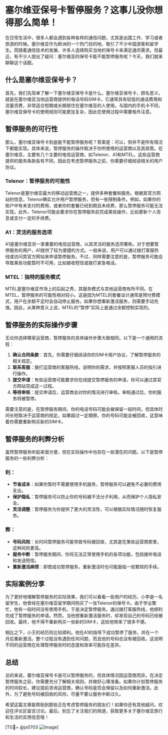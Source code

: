 # 塞尔维亚保号卡暂停服务？这事儿没你想得那么简单！

在日常生活中，很多人都会遇到各种各样的通信问题，尤其是出国工作、学习或者旅游的时候。塞尔维亚作为欧洲的一个热门目的地，吸引了不少中国游客和留学生。而随着通信技术的发展，许多人选择购买当地的保号卡来满足通讯需求。但最近，有不少人提出了疑问：塞尔维亚的保号卡能不能暂停服务呢？今天，我们就来聊聊这个话题。

## 什么是塞尔维亚保号卡？

首先，我们先简单了解一下塞尔维亚保号卡是什么。塞尔维亚保号卡，顾名思义，就是在塞尔维亚当地运营商提供的电话号码SIM卡。它通常具有较低的通话费用和流量资费，非常适合短期或长期居住在塞尔维亚的人使用。与国内的手机卡不同，塞尔维亚保号卡的使用规则可能更加复杂，因此在使用过程中需要格外注意。

## 暂停服务的可行性

那么，塞尔维亚保号卡到底能不能暂停服务呢？答案是：可以，但并不是所有情况下都能实现。具体来说，暂停服务的操作取决于你所使用的运营商以及其政策。在塞尔维亚，主要有几个主要的电信运营商，如Telenor、A1和MTEL。这些运营商提供的服务条款各有不同，因此在考虑暂停服务之前，你需要仔细阅读相关的用户协议。

### Telenor：暂停服务的可能性

Telenor是塞尔维亚最大的移动运营商之一，提供多种套餐和服务。根据其官方网站的信息，Telenor确实允许用户暂停服务，但有一些限制条件。例如，如果你的账户中有未支付的费用，或者你的套餐已经到期且未续费，那么暂停服务可能无法实现。此外，Telenor可能会要求你在暂停服务前完成某些操作，比如更新个人信息或支付一定的手续费。

### A1：灵活的服务选项

A1是塞尔维亚另一家重要的电信运营商，以其灵活的服务选项著称。对于想要暂停服务的用户，A1提供了较为便捷的方式。一般来说，用户可以通过拨打客服热线或访问其官方网站来申请暂停服务。不过，同样需要注意的是，暂停服务可能会导致某些功能暂时不可用，比如接收短信或拨打紧急电话。

### MTEL：独特的服务模式

MTEL是塞尔维亚市场上的后起之秀，其服务模式与其他运营商有所不同。在MTEL，暂停服务的可能性相对较小。这是因为MTEL的套餐设计通常是预付费模式，用户在余额不足时会自动停止服务。如果你想重新激活服务，则需要手动充值。因此，从某种意义上说，MTEL的“暂停”实际上是通过余额控制实现的。

## 暂停服务的实际操作步骤

无论你选择哪家运营商，暂停服务的具体操作步骤大致相同。以下是一个通用的流程：

1. **确认合同条款**：首先，你需要仔细阅读你的SIM卡用户协议，了解暂停服务的相关规定。
2. **联系客服**：拨打运营商的客服热线，说明你的需求，并按照客服人员的指引进行操作。
3. **提交申请**：有些运营商可能要求你在线提交暂停服务的申请，你可以通过其官方网站完成这一过程。
4. **等待审核**：提交申请后，运营商会对你的情况进行审核。审核通过后，你的服务将被暂停。

需要注意的是，在暂停服务期间，你的电话号码可能会被保留一段时间，但具体时间长短取决于运营商的规定。如果超过一定期限，你的号码可能会被回收，这意味着你需要重新购买新的SIM卡。

## 暂停服务的利弊分析

虽然暂停服务听起来很方便，但在实际操作中也存在一些潜在的问题。以下是暂停服务的一些利弊分析：

### 利：

- **节省成本**：如果你暂时不需要使用手机服务，暂停服务可以避免不必要的费用支出。
- **保护隐私**：暂停服务可以防止你的号码被不法分子利用，从而保护个人隐私安全。
- **灵活调整**：暂停服务为你提供了更大的灵活性，可以根据实际情况随时恢复服务。

### 弊：

- **号码风险**：长时间暂停服务可能导致号码被回收，尤其是在某些运营商那里，这种风险更高。
- **服务中断**：暂停服务期间，你将无法正常使用手机的各项功能，包括接听电话和发送短信。
- **重新激活麻烦**：即使成功暂停服务，重新激活时也可能面临一些繁琐的手续。

## 实际案例分享

为了更好地理解暂停服务的实际效果，我们可以看看一些用户的经历。小李是一名留学生，他曾经在塞尔维亚留学期间购买了一张Telenor的保号卡。由于学业繁忙，他有一段时间没有使用手机，于是决定暂停服务。通过拨打客服热线，他顺利完成了暂停服务的申请。然而，当他想重新激活服务时，却发现自己的号码已经被回收。最终，他不得不重新购买一张新的SIM卡，这给他带来了很多不便。

相比之下，小王的经历则比较顺利。他在A1的指导下成功暂停了服务，并在一个月后重新激活。整个过程没有遇到任何问题，而且他的号码也没有被回收。这说明不同的运营商在处理暂停服务时的态度和效率可能存在差异。

## 总结

总的来说，塞尔维亚保号卡是可以暂停服务的，但具体情况因运营商而异。在决定暂停服务之前，你需要充分了解相关规则，并做好心理准备。如果你计划暂停服务的时间较长，建议提前咨询运营商，确认号码是否会保留以及如何重新激活。此外，为了避免号码被回收的风险，尽量不要让服务中断过久。

希望这篇文章能帮助到那些正在考虑暂停服务的朋友们！如果你还有其他疑问，欢迎在评论区留言讨论。最后，别忘了关注我们的频道，获取更多关于塞尔维亚旅行和生活的实用信息哦！

[TG💪+ @jx0703 ![Image](https://github.com/user-attachments/assets/dbca1d08-cadb-493c-b0ec-ad6f7a83f270)]